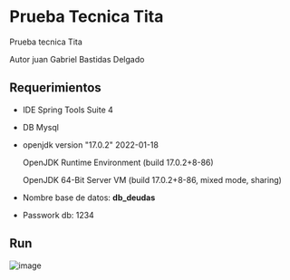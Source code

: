 # Prueba Tecnica Tita

Prueba tecnica Tita 

Autor juan Gabriel Bastidas Delgado

## Requerimientos
 - IDE Spring Tools Suite 4
 - DB Mysql 
 - openjdk version "17.0.2" 2022-01-18

    OpenJDK Runtime Environment (build 17.0.2+8-86)
    
    OpenJDK 64-Bit Server VM (build 17.0.2+8-86, mixed mode, sharing)
 - Nombre base de datos: **db_deudas**
 - Passwork db: 1234

## Run
![image](https://user-images.githubusercontent.com/17356354/188328010-aa3324c0-6bb7-46c6-8ab3-2076f5a8cdee.png)
